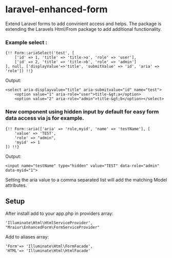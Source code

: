 # laravel-enhanced-form
Extend Laravel forms to add convinient access and helps.
The package is extending the Laravels Html/From package to add additional functionality.


### Example select :

```
{!! Form::ariaSelect('test', [
    ['id' => 1, 'title' => 'title->a', 'role' => 'user'],
    ['id' => 2, 'title' => 'title->b', 'role' => 'admin']
], null, ['displayValue'=>'title', 'submitValue' => 'id', 'aria' => 'role']) !!}
```




Output:

```
<select aria-displayvalue="title" aria-submitvalue="id" name="test">
    <option value="1" aria-role="user">title-&gt;a</option>
    <option value="2" aria-role="admin">title-&gt;b</option></select>
```

### New component using hidden input by default for easy form data access via js for example.

```
{!! Form::aria(['aria' => 'role,myid', 'name' => 'testName'], [
    'value' => 'TEST',
    'role' => "admin",
    'myid' => 1
]) !!}
```

Output:

```
<input name="testName" type="hidden" value="TEST" data-role="admin" data-myid="1">
```

Setting the aria value to a comma separated list will add the matching Model attributes.

##  Setup
After install add to your app.php in providers array:

```
'Illuminate\Html\HtmlServiceProvider',
"Mraiur\EnhancedForm\FormServiceProvider"
```

Add to aliases array:

```
'Form'=> 'Illuminate\Html\FormFacade', 
'HTML'=> 'Illuminate\Html\HtmlFacade'
```
